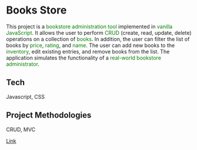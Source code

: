 
# Books Store

This project is a <span style="color:#008000">bookstore administration tool</span> implemented in <span style="color:#008000">vanilla JavaScript</span>. It allows the user to perform <span style="color:#008000">CRUD</span> (create, read, update, delete) operations on a collection of <span style="color:#008000">books</span>. In addition, the user can filter the list of books by <span style="color:#008000">price</span>, <span style="color:#008000">rating</span>, and <span style="color:#008000">name</span>. The user can add new books to the <span style="color:#008000">inventory</span>, edit existing entries, and remove books from the list. The application simulates the functionality of a <span style="color:#008000">real-world bookstore administrator</span>.

## Tech
Javascript, CSS

## Project Methodologies
CRUD, MVC


<a href="https://avishaidotan.github.io/books-shop/">Link<a/>


